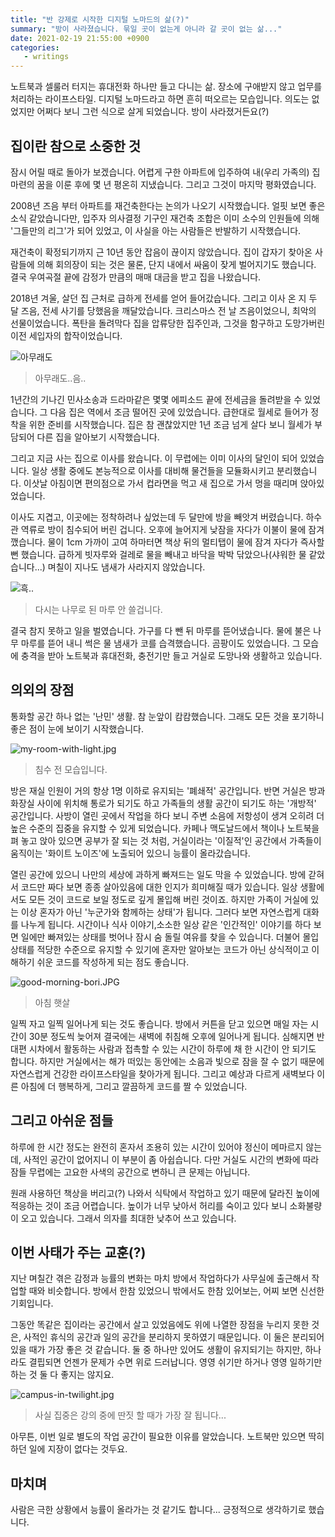 ```yaml
---
title: "반 강제로 시작한 디지털 노마드의 삶(?)"
summary: "방이 사라졌습니다. 묶일 곳이 없는게 아니라 갈 곳이 없는 삶..."
date: 2021-02-19 21:55:00 +0900
categories:
   - writings
---
```


노트북과 셀룰러 터지는 휴대전화 하나만 들고 다니는 삶. 장소에 구애받지 않고 업무를 처리하는 라이프스타일. 디지털 노마드라고 하면 흔히 떠오르는 모습입니다. 의도는 없었지만 어쩌다 보니 그런 식으로 살게 되었습니다. 방이 사라졌거든요(?)

## 집이란 참으로 소중한 것

잠시 어릴 때로 돌아가 보겠습니다. 어렵게 구한 아파트에 입주하여 내(우리 가족의) 집 마련의 꿈을 이룬 후에 몇 년 평온히 지냈습니다. 그리고 그것이 마지막 평화였습니다.

2008년 즈음 부터 아파트를 재건축한다는 논의가 나오기 시작했습니다. 얼핏 보면 좋은 소식 같았습니다만, 입주자 의사결정 기구인 재건축 조합은 이미 소수의 인원들에 의해 '그들만의 리그'가 되어 있었고, 이 사실을 아는 사람들은 반발하기 시작했습니다.

재건축이 확정되기까지 근 10년 동안 잡음이 끊이지 않았습니다. 집이 갑자기 찾아온 사람들에 의해 회의장이 되는 것은 물론, 단지 내에서 싸움이 잦게 벌어지기도 했습니다. 결국 우여곡절 끝에 감정가 만큼의 매매 대금을 받고 집을 나왔습니다.

2018년 겨울, 살던 집 근처로 급하게 전세를 얻어 들어갔습니다. 그리고 이사 온 지 두 달 즈음, 전세 사기를 당했음을 깨달았습니다. 크리스마스 전 날 즈음이었으니, 최악의 선물이었습니다. 폭탄을 돌려막다 집을 압류당한 집주인과, 그것을 함구하고 도망가버린 이전 세입자의 합작이었습니다.

![아무래도](/assets/images/CDY9Jmu.jpg)
> 아무래도..음..

1년간의 기나긴 민사소송과 드라마같은 몇몇 에피소드 끝에 전세금을 돌려받을 수 있었습니다. 그 다음 집은 역에서 조금 떨어진 곳에 있었습니다. 급한대로 월세로 들어가 정착을 위한 준비를 시작했습니다. 집은 참 괜찮았지만 1년 조금 넘게 살다 보니 월세가 부담되어 다른 집을 알아보기 시작했습니다.

그리고 지금 사는 집으로 이사를 왔습니다. 이 무렵에는 이미 이사의 달인이 되어 있었습니다. 일상 생활 중에도 본능적으로 이사를 대비해 물건들을 모듈화시키고 분리했습니다. 이삿날 아침이면 편의점으로 가서 컵라면을 먹고 새 집으로 가서 멍을 때리며 앉아있었습니다.

이사도 지겹고, 이곳에는 정착하려나 싶었는데 두 달만에 방을 빼앗겨 버렸습니다. 하수관 역류로 방이 침수되어 버린 겁니다. 오후에 늘어지게 낮잠을 자다가 이불이 물에 잠겨 깼습니다. 물이 1cm 가까이 고여 하마터면 책상 뒤의 멀티탭이 물에 잠겨 자다가 즉사할 뻔 했습니다. 급하게 빗자루와 걸레로 물을 빼내고 바닥을 박박 닦았으나(샤워한 물 같았습니다...) 며칠이 지나도 냄새가 사라지지 않았습니다.

![흑..](/assets/images/CXSzZzc.jpg)
> 다시는 나무로 된 마루 안 쓸겁니다.

결국 참지 못하고 일을 벌였습니다. 가구를 다 뺀 뒤 마루를 뜯어냈습니다. 물에 불은 나무 마루를 뜯어 내니 썩은 물 냄새가 코를 습격했습니다. 곰팡이도 있었습니다. 그 모습에 충격을 받아 노트북과 휴대전화, 충전기만 들고 거실로 도망나와 생활하고 있습니다.

## 의외의 장점

통화할 공간 하나 없는 '난민' 생활. 참 눈앞이 캄캄했습니다. 그래도 모든 것을 포기하니 좋은 점이 눈에 보이기 시작했습니다.

![my-room-with-light.jpg](/assets/images/ogw8XKB.jpg)
> 침수 전 모습입니다.

방은 재실 인원이 거의 항상 1명 이하로 유지되는 '폐쇄적' 공간입니다. 반면 거실은 방과 화장실 사이에 위치해 통로가 되기도 하고 가족들의 생활 공간이 되기도 하는 '개방적' 공간입니다. 사방이 열린 곳에서 작업을 하다 보니 주변 소음에 저항성이 생겨 오히려 더 높은 수준의 집중을 유지할 수 있게 되었습니다. 카페나 맥도날드에서 책이나 노트북을 펴 놓고 앉아 있으면 공부가 잘 되는 것 처럼, 거실이라는 '이질적'인 공간에서 가족들이 움직이는 '화이트 노이즈'에 노출되어 있으니 능률이 올라갔습니다.

열린 공간에 있으니 나만의 세상에 과하게 빠져드는 일도 막을 수 있었습니다. 방에 갇혀서 코드만 짜다 보면 종종 살아있음에 대한 인지가 희미해질 때가 있습니다. 일상 생활에서도 모든 것이 코드로 보일 정도로 깊게 몰입해 버린 것이죠. 하지만 가족이 거실에 있는 이상 혼자가 아닌 '누군가와 함께하는 상태'가 됩니다. 그러다 보면 자연스럽게 대화를 나누게 됩니다. 시간이나 식사 이야기,소소한 일상 같은 '인간적인' 이야기를 하다 보면 일에만 빠져있는 상태를 벗어나 잠시 숨 돌릴 여유를 찾을 수 있습니다. 더불어 몰입 상태를 적당한 수준으로 유지할 수 있기에 혼자만 알아보는 코드가 아닌 상식적이고 이해하기 쉬운 코드를 작성하게 되는 점도 좋습니다.

![good-morning-bori.JPG](/assets/images/HuUjVOy.jpg)
> 아침 햇살

일찍 자고 일찍 일어나게 되는 것도 좋습니다. 방에서 커튼을 닫고 있으면 매일 자는 시간이 30분 정도씩 늦어져 결국에는 새벽에 취침해 오후에 일어나게 됩니다. 심해지면 반대편 시차에서 활동하는 사람과 접촉할 수 있는 시간이 하루에 채 한 시간이 안 되기도 합니다. 하지만 거실에서는 해가 떠있는 동안에는 소음과 빛으로 잠을 잘 수 없기 때문에 자연스럽게 건강한 라이프스타일을 찾아가게 됩니다. 그리고 예상과 다르게 새벽보다 이른 아침에 더 행복하게, 그리고 깔끔하게 코드를 짤 수 있었습니다.

## 그리고 아쉬운 점들

하루에 한 시간 정도는 완전히 혼자서 조용히 있는 시간이 있어야 정신이 메마르지 않는데, 사적인 공간이 없어지니 이 부분이 좀 아쉽습니다. 다만 거실도 시간의 변화에 따라 잠들 무렵에는 고요한 사색의 공간으로 변하니 큰 문제는 아닙니다.

원래 사용하던 책상을 버리고(?) 나와서 식탁에서 작업하고 있기 때문에 달라진 높이에 적응하는 것이 조금 어렵습니다. 높이가 너무 낮아서 허리를 숙이고 있다 보니 소화불량이 오고 있습니다. 그래서 의자를 최대한 낮추어 쓰고 있습니다.

## 이번 사태가 주는 교훈(?)

지난 며칠간 겪은 감정과 능률의 변화는 마치 방에서 작업하다가 사무실에 출근해서 작업할 때와 비슷합니다. 방에서 한참 있었으니 밖에서도 한참 있어보는, 어찌 보면 신선한 기회입니다.

그동안 똑같은 집이라는 공간에서 살고 있었음에도 위에 나열한 장점을 누리지 못한 것은, 사적인 휴식의 공간과 일의 공간을 분리하지 못하였기 때문입니다. 이 둘은 분리되어 있을 때가 가장 좋은 것 같습니다. 둘 중 하나만 있어도 생활이 유지되기는 하지만, 하나라도 결핍되면 언젠가 문제가 수면 위로 드러납니다. 영영 쉬기만 하거나 영영 일하기만 하는 것 둘 다 좋지는 않지요.

![campus-in-twilight.jpg](/assets/images/svAjMz9.jpg)
> 사실 집중은 강의 중에 딴짓 할 때가 가장 잘 됩니다...

아무튼, 이번 일로 별도의 작업 공간이 필요한 이유를 알았습니다. 노트북만 있으면 딱히 하던 일에 지장이 없다는 것두요.

## 마치며

사람은 극한 상황에서 능률이 올라가는 것 같기도 합니다... 긍정적으로 생각하기로 했습니다.
